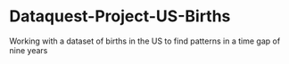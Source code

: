 # Dataquest-Project-US-Births
Working with a dataset of births in the US to find patterns in a time gap of nine years

